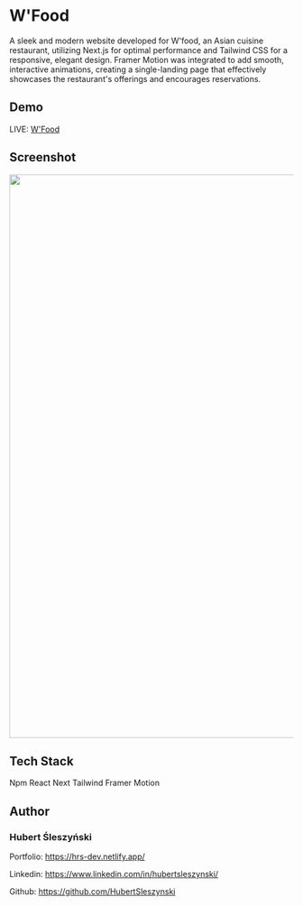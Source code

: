 # W'Food

A sleek and modern website developed for W'food, an Asian cuisine restaurant, utilizing Next.js for optimal performance and Tailwind CSS for a responsive, elegant design. Framer Motion was integrated to add smooth, interactive animations, creating a single-landing page that effectively showcases the restaurant's offerings and encourages reservations.

## Demo

LIVE: [W'Food](https://hrs-wfood2024.netlify.app/)

## Screenshot

<img src="/public/hrs-wfood2024.netlify.app_full.png" width="1000">

## Tech Stack

Npm React Next Tailwind Framer Motion

## Author

### Hubert Śleszyński

Portfolio: https://hrs-dev.netlify.app/

Linkedin: https://www.linkedin.com/in/hubertsleszynski/

Github: https://github.com/HubertSleszynski
